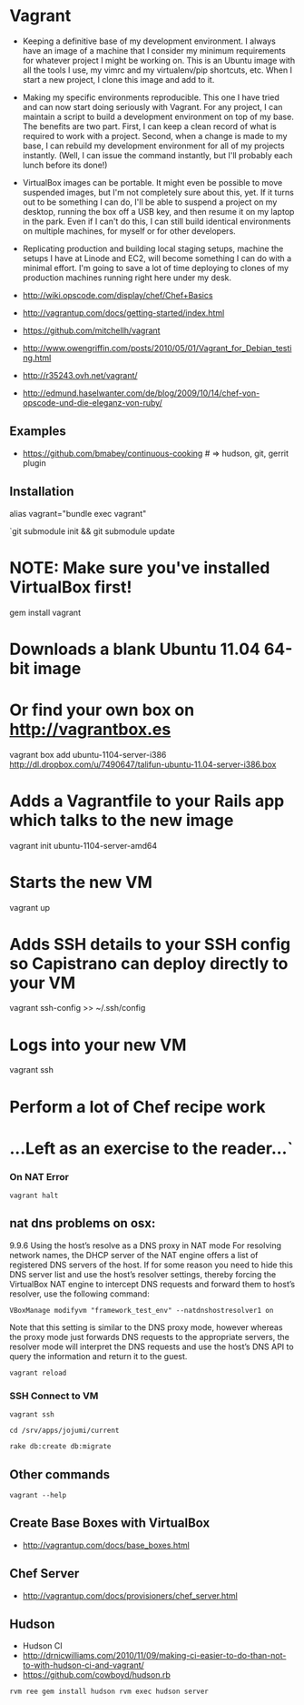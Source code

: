 
# Vagrant

- Keeping a definitive base of my development environment. I always have an image of a machine that I consider my minimum requirements for whatever project I might be working on. This is an Ubuntu image with all the tools I use, my vimrc and my virtualenv/pip shortcuts, etc. When I start a new project, I clone this image and add to it.
- Making my specific environments reproducible. This one I have tried and can now start doing seriously with Vagrant. For any project, I can maintain a script to build a development environment on top of my base. The benefits are two part. First, I can keep a clean record of what is required to work with a project. Second, when a change is made to my base, I can rebuild my development environment for all of my projects instantly. (Well, I can issue the command instantly, but I'll probably each lunch before its done!)
- VirtualBox images can be portable. It might even be possible to move suspended images, but I'm not completely sure about this, yet. If it turns out to be something I can do, I'll be able to suspend a project on my desktop, running the box off a USB key, and then resume it on my laptop in the park. Even if I can't do this, I can still build identical environments on multiple machines, for myself or for other developers.
- Replicating production and building local staging setups, machine the setups I have at Linode and EC2, will become something I can do with a minimal effort. I'm going to save a lot of time deploying to clones of my production machines running right here under my desk.

- http://wiki.opscode.com/display/chef/Chef+Basics
- http://vagrantup.com/docs/getting-started/index.html
- https://github.com/mitchellh/vagrant
- http://www.owengriffin.com/posts/2010/05/01/Vagrant_for_Debian_testing.html
- http://r35243.ovh.net/vagrant/
- http://edmund.haselwanter.com/de/blog/2009/10/14/chef-von-opscode-und-die-eleganz-von-ruby/

## Examples

- https://github.com/bmabey/continuous-cooking # => hudson, git, gerrit plugin

## Installation

alias vagrant="bundle exec vagrant"

`git submodule init && git submodule update
# NOTE: Make sure you've installed VirtualBox first!
gem install vagrant
# Downloads a blank Ubuntu 11.04 64-bit image
# Or find your own box on http://vagrantbox.es
vagrant box add ubuntu-1104-server-i386 http://dl.dropbox.com/u/7490647/talifun-ubuntu-11.04-server-i386.box
# Adds a Vagrantfile to your Rails app which talks to the new image
vagrant init ubuntu-1104-server-amd64
# Starts the new VM
vagrant up
# Adds SSH details to your SSH config so Capistrano can deploy directly to your VM
vagrant ssh-config >> ~/.ssh/config
# Logs into your new VM
vagrant ssh
# Perform a lot of Chef recipe work
# ...Left as an exercise to the reader...`

### On NAT Error

`vagrant halt`

nat dns problems on osx:
-------------------------
9.9.6 Using the host’s resolve as a DNS proxy in NAT mode
For resolving network names, the DHCP server of the NAT engine offers a list of registered
DNS servers of the host. If for some reason you need to hide this DNS server list and use the
host’s resolver settings, thereby forcing the VirtualBox NAT engine to intercept DNS requests and
forward them to host’s resolver, use the following command:

`VBoxManage modifyvm "framework_test_env" --natdnshostresolver1 on`

Note that this setting is similar to the DNS proxy mode, however whereas the proxy mode
just forwards DNS requests to the appropriate servers, the resolver mode will interpret the DNS
requests and use the host’s DNS API to query the information and return it to the guest.

`vagrant reload`

### SSH Connect to VM

`vagrant ssh`

`cd /srv/apps/jojumi/current`

`rake db:create db:migrate`

## Other commands

`vagrant --help`

## Create Base Boxes with VirtualBox

- http://vagrantup.com/docs/base_boxes.html

## Chef Server

- http://vagrantup.com/docs/provisioners/chef_server.html

## Hudson

- Hudson CI
- http://drnicwilliams.com/2010/11/09/making-ci-easier-to-do-than-not-to-with-hudson-ci-and-vagrant/
- https://github.com/cowboyd/hudson.rb

`rvm ree
gem install hudson
rvm exec hudson server`
